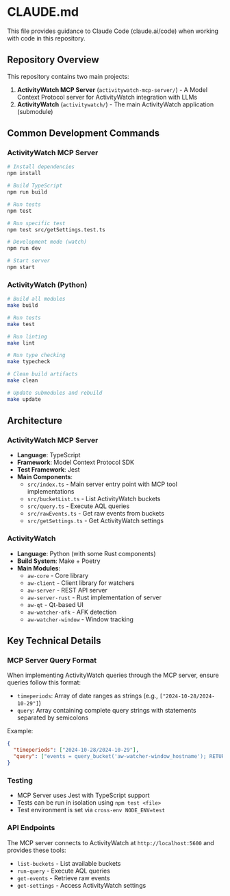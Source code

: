 # CLAUDE.md

This file provides guidance to Claude Code (claude.ai/code) when working with code in this repository.

## Repository Overview

This repository contains two main projects:

1. **ActivityWatch MCP Server** (`activitywatch-mcp-server/`) - A Model Context Protocol server for ActivityWatch integration with LLMs
2. **ActivityWatch** (`activitywatch/`) - The main ActivityWatch application (submodule)

## Common Development Commands

### ActivityWatch MCP Server

```bash
# Install dependencies
npm install

# Build TypeScript
npm run build

# Run tests
npm test

# Run specific test
npm test src/getSettings.test.ts

# Development mode (watch)
npm run dev

# Start server
npm start
```

### ActivityWatch (Python)

```bash
# Build all modules
make build

# Run tests
make test

# Run linting
make lint

# Run type checking
make typecheck

# Clean build artifacts
make clean

# Update submodules and rebuild
make update
```

## Architecture

### ActivityWatch MCP Server
- **Language**: TypeScript
- **Framework**: Model Context Protocol SDK
- **Test Framework**: Jest
- **Main Components**:
  - `src/index.ts` - Main server entry point with MCP tool implementations
  - `src/bucketList.ts` - List ActivityWatch buckets
  - `src/query.ts` - Execute AQL queries
  - `src/rawEvents.ts` - Get raw events from buckets
  - `src/getSettings.ts` - Get ActivityWatch settings

### ActivityWatch
- **Language**: Python (with some Rust components)
- **Build System**: Make + Poetry
- **Main Modules**:
  - `aw-core` - Core library
  - `aw-client` - Client library for watchers
  - `aw-server` - REST API server
  - `aw-server-rust` - Rust implementation of server
  - `aw-qt` - Qt-based UI
  - `aw-watcher-afk` - AFK detection
  - `aw-watcher-window` - Window tracking

## Key Technical Details

### MCP Server Query Format
When implementing ActivityWatch queries through the MCP server, ensure queries follow this format:
- `timeperiods`: Array of date ranges as strings (e.g., `["2024-10-28/2024-10-29"]`)
- `query`: Array containing complete query strings with statements separated by semicolons

Example:
```json
{
  "timeperiods": ["2024-10-28/2024-10-29"],
  "query": ["events = query_bucket('aw-watcher-window_hostname'); RETURN = events;"]
}
```

### Testing
- MCP Server uses Jest with TypeScript support
- Tests can be run in isolation using `npm test <file>`
- Test environment is set via `cross-env NODE_ENV=test`

### API Endpoints
The MCP server connects to ActivityWatch at `http://localhost:5600` and provides these tools:
- `list-buckets` - List available buckets
- `run-query` - Execute AQL queries
- `get-events` - Retrieve raw events
- `get-settings` - Access ActivityWatch settings